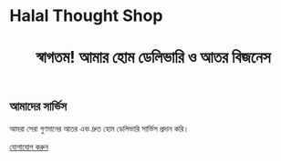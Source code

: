 # Halal Thought Shop
<!DOCTYPE html>
<html lang="bn">
<head>
    <meta charset="UTF-8">
    <meta name="Halal Thought" content="width=device-width, initial-scale=1.0">
    <title>আমার বিজনেস</title>
    <link rel="stylesheet" href="style.css">
</head>
<body>
    <header>
        <h1>স্বাগতম! আমার হোম ডেলিভারি ও আতর বিজনেস</h1>
    </header>
    <section>
        <h2>আমাদের সার্ভিস</h2>
        <p>আমরা সেরা গুণমানের আতর এবং দ্রুত হোম ডেলিভারি সার্ভিস প্রদান করি।</p>
        <a href="contact.html" class="btn">যোগাযোগ করুন</a>
    </section>
</body>
</html>